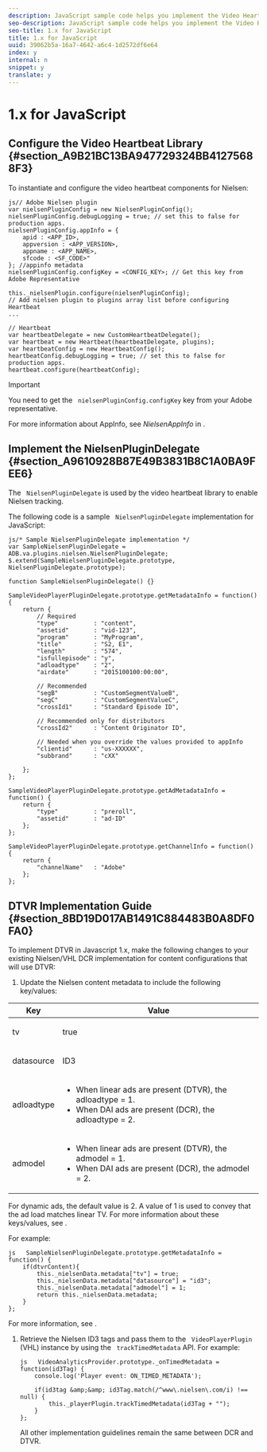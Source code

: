 ```yaml
---
description: JavaScript sample code helps you implement the Video Heartbeat Library for Nielsen, implement NielsenPluginDelegate, and configure opt-in/opt-out for Nielsen data collection.
seo-description: JavaScript sample code helps you implement the Video Heartbeat Library for Nielsen, implement NielsenPluginDelegate, and configure opt-in/opt-out for Nielsen data collection.
seo-title: 1.x for JavaScript
title: 1.x for JavaScript
uuid: 39062b5a-16a7-4642-a6c4-1d2572df6e64
index: y
internal: n
snippet: y
translate: y
---
```


# 1.x for JavaScript


## Configure the Video Heartbeat Library {#section_A9B21BC13BA947729324BB41275688F3}

To instantiate and configure the video heartbeat components for Nielsen: 
```
js// Adobe Nielsen plugin 
var nielsenPluginConfig = new NielsenPluginConfig(); 
nielsenPluginConfig.debugLogging = true; // set this to false for production apps. 
nielsenPluginConfig.appInfo = { 
    apid : <APP_ID>, 
    appversion : <APP_VERSION>, 
    appname : <APP_NAME>, 
    sfcode : <SF_CODE>" 
}; //appinfo metadata 
nielsenPluginConfig.configKey = <CONFIG_KEY>; // Get this key from Adobe Representative 
  
this._nielsenPlugin.configure(nielsenPluginConfig); 
// Add nielsen plugin to plugins array list before configuring Heartbeat 
... 
 
// Heartbeat 
var heartbeatDelegate = new CustomHeartbeatDelegate(); 
var heartbeat = new Heartbeat(heartbeatDelegate, plugins); 
var heartbeatConfig = new HeartbeatConfig(); 
heartbeatConfig.debugLogging = true; // set this to false for production apps. 
heartbeat.configure(heartbeatConfig);
```


>[!IMPORTANT]
>
>You need to get the ` nielsenPluginConfig.configKey` key from your Adobe representative. 

For more information about AppInfo, see *NielsenAppInfo* in [](c_dcr_coll-data-vars.md).

## Implement the NielsenPluginDelegate {#section_A9610928B87E49B3831B8C1A0BA9FEE6}

The ` NielsenPluginDelegate` is used by the video heartbeat library to enable Nielsen tracking. 

The following code is a sample ` NielsenPluginDelegate` implementation for JavaScript: 

```
js/* Sample NielsenPluginDelegate implementation */ 
var SampleNielsenPluginDelegate = ADB.va.plugins.nielsen.NielsenPluginDelegate; 
$.extend(SampleNielsenPluginDelegate.prototype, NielsenPluginDelegate.prototype); 
 
function SampleNielsenPluginDelegate() {} 
 
SampleVideoPlayerPluginDelegate.prototype.getMetadataInfo = function() { 
    return { 
        // Required 
        "type"          : "content", 
        "assetid"       : "vid-123", 
        "program"       : "MyProgram", 
        "title"         : "S2, E1", 
        "length"        : "574", 
        "isfullepisode" : "y", 
        "adloadtype"    : "2", 
        "airdate"       : "2015100100:00:00", 
 
        // Recommended 
        "segB"          : "CustomSegmentValueB", 
        "segC"          : "CustomSegmentValueC", 
        "crossId1"      : "Standard Episode ID", 
 
        // Recommended only for distributors 
        "crossId2"      : "Content Originator ID", 
 
        // Needed when you override the values provided to appInfo  
        "clientid"      : "us-XXXXXX", 
        "subbrand"      : "cXX" 
         
    }; 
}; 
  
SampleVideoPlayerPluginDelegate.prototype.getAdMetadataInfo = function() { 
    return { 
        "type"          : "preroll", 
        "assetid"       : "ad-ID" 
    }; 
}; 
  
SampleVideoPlayerPluginDelegate.prototype.getChannelInfo = function() { 
    return { 
        "channelName"   : "Adobe" 
    }; 
};
```

## DTVR Implementation Guide {#section_8BD19D017AB1491C884483B0A8DF0FA0}

To implement DTVR in Javascript 1.x, make the following changes to your existing Nielsen/VHL DCR implementation for content configurations that will use DTVR: 


1. Update the Nielsen content metadata to include the following key/values: 

<table id="table_FDBC2B510B534102B77DEFE2859F79B5"> 
 <thead> 
  <tr> 
   <th colname="col1" class="entry"> Key </th> 
   <th colname="col2" class="entry"> Value </th> 
  </tr> 
 </thead>
 <tbody> 
  <tr> 
   <td colname="col1"> <p> <span class="codeph"> tv </span> </p> </td> 
   <td colname="col2"> <p>true </p> </td> 
  </tr> 
  <tr> 
   <td colname="col1"> <p> <span class="codeph"> datasource </span> </p> </td> 
   <td colname="col2"> <p>ID3 </p> </td> 
  </tr> 
  <tr> 
   <td colname="col1"> <p> <span class="codeph"> adloadtype </span> </p> </td> 
   <td colname="col2"> <p> 
     <ul id="ul_E88C044C921B416DBCBB34DF29FC103D"> 
      <li id="li_C97E7E25532E40D48B109E61B09F1C67">When linear ads are present (DTVR), the <span class="codeph"> adloadtype </span> = 1. </li> 
      <li id="li_DC9FC0FC4F0B402884D2944886E3CF38">When DAI ads are present (DCR), the <span class="codeph"> adloadtype </span> = 2. </li> 
     </ul> </p> </td> 
  </tr> 
  <tr> 
   <td colname="col1"> <p> <span class="codeph"> admodel </span> </p> </td> 
   <td colname="col2"> <p> 
     <ul id="ul_1F101460C4794194B8663A51125ACD38"> 
      <li id="li_9C9779B2823C44BD81072092AE2556D0">When linear ads are present (DTVR), the <span class="codeph"> admodel </span> = 1. </li> 
      <li id="li_E17948EB7BDD45A489F124EA1AE84C29">When DAI ads are present (DCR), the <span class="codeph"> admodel </span> = 2. </li> 
     </ul> </p> </td> 
  </tr> 
 </tbody> 
</table>

   For dynamic ads, the default value is 2. A value of 1 is used to convey that the ad load matches linear TV. For more information about these keys/values, see [](c_dcr_dtvr.md). 

   For example: 
   ```
   js   SampleNielsenPluginDelegate.prototype.getMetadataInfo = function() { 
       if(dtvrContent){ 
           this._nielsenData.metadata["tv"] = true; 
           this._nielsenData.metadata["datasource"] = "id3"; 
           this._nielsenData.metadata["admodel"] = 1;         
           return this._nielsenData.metadata; 
       } 
   };
   ```


   For more information, see [](c_dcr_coll-data-vars.md). 

1. Retrieve the Nielsen ID3 tags and pass them to the ` VideoPlayerPlugin` (VHL) instance by using the ` trackTimedMetadata` API. For example: 
   ```
   js   VideoAnalyticsProvider.prototype._onTimedMetadata = function(id3Tag) { 
       console.log('Player event: ON_TIMED_METADATA'); 
            
       if(id3tag &amp;&amp; id3Tag.match(/^www\.nielsen\.com/i) !== null) { 
           this._playerPlugin.trackTimedMetadata(id3Tag + ""); 
       } 
   };
   ```


   All other implementation guidelines remain the same between DCR and DTVR. 



